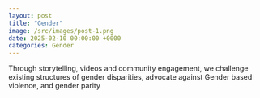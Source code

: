 ```yaml
---
layout: post
title: "Gender"
image: /src/images/post-1.png
date: 2025-02-10 00:00:00 +0000
categories: Gender
---
```


Through storytelling, videos and community engagement, we challenge existing structures of gender disparities, advocate against Gender based violence, and gender parity
